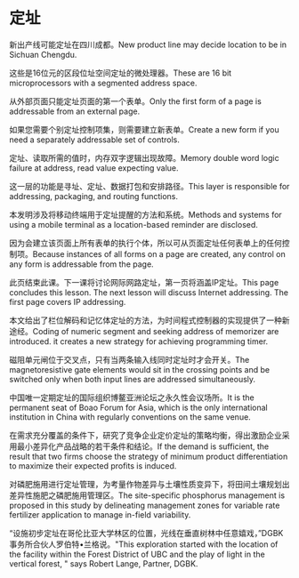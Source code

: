 # 定址

<p><span class="chinese">新出产线可能定址在四川成都。</span><span class="english">New product line may decide location to be in Sichuan Chengdu.</span></p>

<p><span class="chinese">这些是16位元的区段位址空间定址的微处理器。</span><span class="english">These are 16 bit microprocessors with a segmented address space.</span></p>

<p><span class="chinese">从外部页面只能定址页面的第一个表单。</span><span class="english">Only the first form of a page is addressable from an external page.</span></p>

<p><span class="chinese">如果您需要个别定址控制项集，则需要建立新表单。</span><span class="english">Create a new form if you need a separately addressable set of controls.</span></p>

<p><span class="chinese">定址、读取所需的值时，内存双字逻辑出现故障。</span><span class="english">Memory double word logic failure at address, read value expecting value.</span></p>

<p><span class="chinese">这一层的功能是寻址、定址、数据打包和安排路径。</span><span class="english">This layer is responsible for addressing, packaging, and routing functions.</span></p>

<p><span class="chinese">本发明涉及将移动终端用于定址提醒的方法和系统。</span><span class="english">Methods and systems for using a mobile terminal as a location-based reminder are disclosed.</span></p>

<p><span class="chinese">因为会建立该页面上所有表单的执行个体，所以可从页面定址任何表单上的任何控制项。</span><span class="english">Because instances of all forms on a page are created, any control on any form is addressable from the page.</span></p>

<p><span class="chinese">此页结束此课。下一课将讨论网际网路定址，第一页将涵盖IP定址。</span><span class="english">This page concludes this lesson. The next lesson will discuss Internet addressing. The first page covers IP addressing.</span></p>

<p><span class="chinese">本文给出了栏位解码和记忆体定址的方法，为时间程式控制器的实现提供了一种新途经。</span><span class="english">Coding of numeric segment and seeking address of memorizer are introduced. it creates a new strategy for achieving programming timer.</span></p>

<p><span class="chinese">磁阻单元闸位于交叉点，只有当两条输入线同时定址时才会开关。</span><span class="english">The magnetoresistive gate elements would sit in the crossing points and be switched only when both input lines are addressed simultaneously.</span></p>

<p><span class="chinese">中国唯一定期定址的国际组织博鳌亚洲论坛之永久性会议场所。</span><span class="english">It is the permanent seat of Boao Forum for Asia, which is the only international institution in China with regularly conventions on the same venue.</span></p>

<p><span class="chinese">在需求充分覆盖的条件下，研究了竞争企业定价定址的策略均衡，得出激励企业采用最小差异化产品战略的若干条件和结论。</span><span class="english">If the demand is sufficient, the result that two firms choose the strategy of minimum product differentiation to maximize their expected profits is induced.</span></p>

<p><span class="chinese">对磷肥施用进行定址管理，为考量作物差异与土壤性质变异下，将田间土壤规划出差异性施肥之磷肥施用管理区。</span><span class="english">The site-specific phosphorus management is proposed in this study by delineating management zones for variable rate fertilizer application to manage in-field variability.</span></p>

<p><span class="chinese">“设施初步定址在哥伦比亚大学林区的位置，光线在垂直树林中任意嬉戏，”DGBK事务所合伙人罗伯特•兰格说。</span><span class="english">"This exploration started with the location of the facility within the Forest District of UBC and the play of light in the vertical forest, " says Robert Lange, Partner, DGBK.</span></p>

